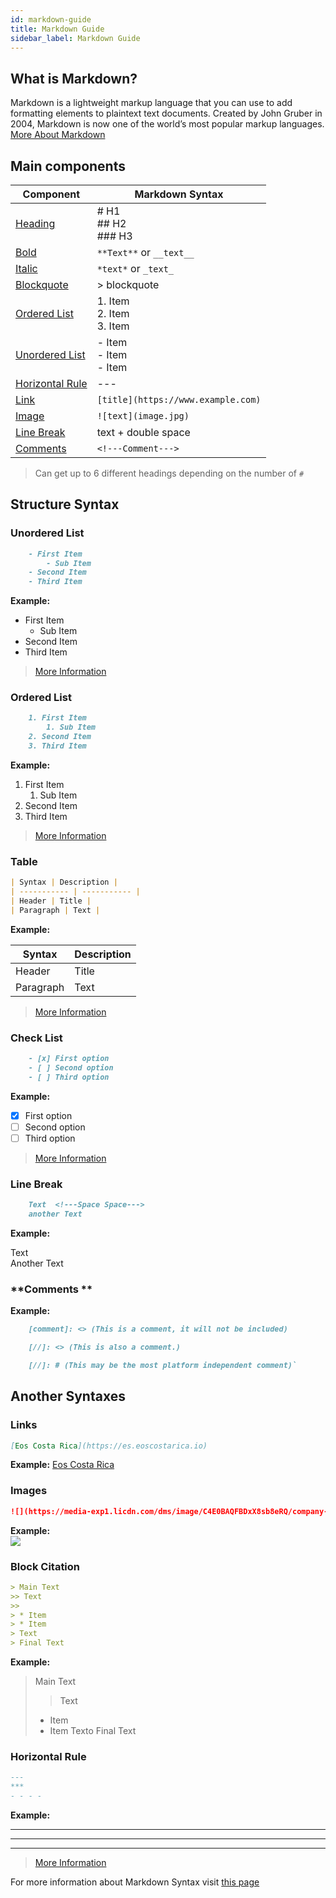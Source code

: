 ```yaml
---
id: markdown-guide
title: Markdown Guide 
sidebar_label: Markdown Guide 
---
```


## What is Markdown?

Markdown is a lightweight markup language that you can use to add formatting elements to plaintext text documents. Created by John Gruber in 2004, Markdown is now one of the world’s most popular markup languages. [More About Markdown](https://www.markdownguide.org/getting-started/)


## Main components

| Component | Markdown Syntax |
| ----------- | ----------- |
| [Heading](https://www.markdownguide.org/basic-syntax/#headings) |  # H1   <br /> ## H2 <br />  ### H3  |
| [Bold](https://www.markdownguide.org/basic-syntax/#bold) |  `**Text**` or `__text__` |
| [Italic](https://www.markdownguide.org/basic-syntax/#italic) |   `*text*` or  `_text_`|
| [Blockquote](https://www.markdownguide.org/basic-syntax/#blockquotes-1)    | > blockquote   |
| [Ordered List](#ordered-list) | 1. Item <br /> 2. Item <br /> 3. Item  |
| [Unordered List](#unordered-list) | - Item <br /> - Item <br /> - Item |
| [Horizontal Rule](#horizontal-rule) | --- |
| [Link](https://www.markdownguide.org/basic-syntax/#links) | `[title](https://www.example.com)` |  
| [Image](https://www.markdownguide.org/basic-syntax/#images-1) | `![text](image.jpg)` |
|[Line Break](#line-break) | text + double space |
| [Comments](#comments) | `<!---Comment--->` |


> Can get up to 6 different headings depending on the number of `#`

## Structure Syntax


### **Unordered List**  


```markdown title="Syntax"
    - First Item
        - Sub Item
    - Second Item
    - Third Item  
```
**Example:**
- First Item
    - Sub Item
- Second Item
- Third Item

>[More Information](https://www.markdownguide.org/basic-syntax/#unordered-lists)

### **Ordered List**

```markdown title="Syntax"
    1. First Item
        1. Sub Item
    2. Second Item
    3. Third Item
```
**Example:**

1. First Item
    1. Sub Item
2. Second Item
3. Third Item

>[More Information](https://www.markdownguide.org/basic-syntax/#ordered-lists)

### **Table**


```markdown title="Syntax"
| Syntax | Description |
| ----------- | ----------- |
| Header | Title |
| Paragraph | Text |
```
**Example:**  

| Syntax | Description |
| ----------- | ----------- |
| Header | Title |
| Paragraph | Text |

>[More Information](https://www.markdownguide.org/extended-syntax/#tables)

### **Check List** 


```markdown title="Syntax"
    - [x] First option
    - [ ] Second option
    - [ ] Third option
```

**Example:**

- [x] First option
- [ ] Second option
- [ ] Third option

>[More Information](https://www.markdownguide.org/extended-syntax/#task-lists)

### **Line Break**

```markdown title="Syntax"
    Text  <!---Space Space--->
    another Text
```

**Example:**

Text  
Another Text

### **Comments **


**Example:**

```markdown title="Syntax"
    [comment]: <> (This is a comment, it will not be included)

    [//]: <> (This is also a comment.)

    [//]: # (This may be the most platform independent comment)`
```

## Another Syntaxes

### **Links**


```markdown title="Syntax"
[Eos Costa Rica](https://es.eoscostarica.io)
```
**Example:**
[Eos Costa Rica](https://es.eoscostarica.io)

### **Images**


```markdown title="Syntax" 
![](https://media-exp1.licdn.com/dms/image/C4E0BAQFBDxX8sb8eRQ/company-logo_200_200/0/1562012485976?e=2159024400&v=beta&t=gifOwJQ3a5xmVcAzmORT7thKl9uzaKH9bv74yp2vHns)
```
**Example:**  
![](https://media-exp1.licdn.com/dms/image/C4E0BAQFBDxX8sb8eRQ/company-logo_200_200/0/1562012485976?e=2159024400&v=beta&t=gifOwJQ3a5xmVcAzmORT7thKl9uzaKH9bv74yp2vHns)


### **Block Citation**

```markdown title="Syntax"
> Main Text
>> Text
>>
> * Item
> * Item
> Text 
> Final Text
```
**Example:**

> Main Text
>> Text
>>
> * Item
> * Item
> Texto 
> Final Text

### **Horizontal Rule**

```markdown title="Syntax"
---
***
- - - -
```
**Example:**

---

***

- - - -

>[More Information](https://www.markdownguide.org/basic-syntax/#horizontal-rules)


For more information about Markdown Syntax visit [this page](https://www.markdownguide.org/cheat-sheet/)